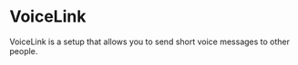 VoiceLink
==========

VoiceLink is a setup that allows you to send short voice messages to other people.
